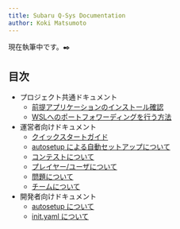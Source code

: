 ```yaml
---
title: Subaru Q-Sys Documentation
author: Koki Matsumoto
---
```


現在執筆中です。✒️

## 目次

- プロジェクト共通ドキュメント
    - [前提アプリケーションのインストール確認](./common/dependency-check)
    - [WSLへのポートフォワーディングを行う方法](./common/portfowarding-to-wsl)
- 運営者向けドキュメント
    - [クイックスタートガイド](./admin/quick-start-2)
    - [autosetup による自動セットアップについて](./admin/autosetup-by-command)
    - [コンテストについて](./admin/about-contest)
    - [プレイヤー/ユーザについて](./admin/about-player-and-user)
    - [問題について](./admin/about-question)
    - [チームについて](./admin/about-team)
- 開発者向けドキュメント
    - [autosetup について](./developer/about-autosetup)
    - [init.yaml について](./developer/syntax-of-init-yaml)
